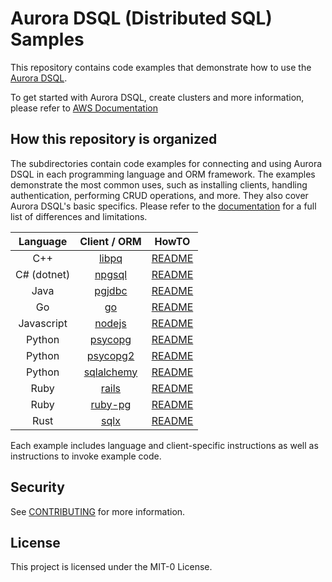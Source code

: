 # Aurora DSQL (Distributed SQL) Samples

This repository contains code examples that demonstrate how to use the [Aurora DSQL](https://aws.amazon.com/rds/aurora/dsql/).

To get started with Aurora DSQL, create clusters and more information, please refer to [AWS Documentation](https://docs.aws.amazon.com/aurora-dsql/latest/userguide/getting-started.html)

## How this repository is organized

The subdirectories contain code examples for connecting and using Aurora DSQL in each programming language and ORM framework. The examples demonstrate the most common uses, such as installing clients, handling authentication, performing CRUD operations, and more. They also cover Aurora DSQL's basic specifics. Please refer to the [documentation](https://docs.aws.amazon.com/aurora-dsql/latest/userguide/known-issues.html) for a full list of differences and limitations.

|  Language   |          Client / ORM           |                   HowTO                   |
| :---------: | :-----------------------------: | :---------------------------------------: |
|     C++     |       [libpq](cpp/libpq)        |       [README](cpp/libpq/README.md)       |
| C# (dotnet) |     [npgsql](dotnet/npgsql)     | [README](dotnet/npgsql/example/README.md) |
|    Java     |      [pgjdbc](java/pgjdbc)      |      [README](java/pgjdbc/README.md)      |
|     Go      |          [go](go/pgx/)          |        [README](go/pgx/README.md)         |
| Javascript  |  [nodejs](javascript/nodejs/)   |   [README](javascript/nodejs/README.md)   |
|   Python    |   [psycopg](python/psycopg/)    |    [README](python/psycopg/README.md)     |
|   Python    |  [psycopg2](python/psycopg2/)   |    [README](python/psycopg2/README.md)    |
|   Python    | [sqlalchemy](python/sqlalchemy) |   [README](python/sqlalchemy/README.md)   |
|    Ruby     |       [rails](ruby/rails)       |      [README](ruby/rails/README.md)       |
|    Ruby     |     [ruby-pg](ruby/ruby-pg)     |     [README](ruby/ruby-pg/README.md)      |
|    Rust     |        [sqlx](rust/sqlx)        |       [README](rust/sqlx/README.md)       |

Each example includes language and client-specific instructions as well as instructions to invoke example code.

## Security

See [CONTRIBUTING](CONTRIBUTING.md#security-issue-notifications) for more information.

## License

This project is licensed under the MIT-0 License.
